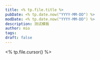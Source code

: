 ```yaml
---
title: <% tp.file.title %>
pubDate: <% tp.date.now("YYYY-MM-DD") %>
modDate: <% tp.date.now("YYYY-MM-DD") %>
description: 测试模板
author: mio
tags: 
draft: false
---
```


<% tp.file.cursor() %>
